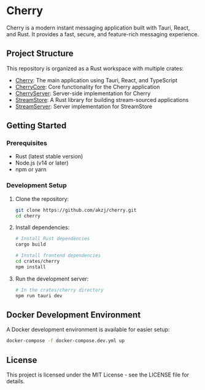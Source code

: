 # Cherry

Cherry is a modern instant messaging application built with Tauri, React, and Rust. It provides a fast, secure, and feature-rich messaging experience.

## Project Structure

This repository is organized as a Rust workspace with multiple crates:

- [Cherry](/workspace/cherry/crates/cherry): The main application using Tauri, React, and TypeScript
- [CherryCore](/workspace/cherry/crates/cherrycore): Core functionality for the Cherry application
- [CherryServer](/workspace/cherry/crates/cherryserver): Server-side implementation for Cherry
- [StreamStore](/workspace/cherry/crates/streamstore): A Rust library for building stream-sourced applications
- [StreamServer](/workspace/cherry/crates/streamserver): Server implementation for StreamStore

## Getting Started

### Prerequisites

- Rust (latest stable version)
- Node.js (v14 or later)
- npm or yarn

### Development Setup

1. Clone the repository:
   ```bash
   git clone https://github.com/akzj/cherry.git
   cd cherry
   ```

2. Install dependencies:
   ```bash
   # Install Rust dependencies
   cargo build
   
   # Install frontend dependencies
   cd crates/cherry
   npm install
   ```

3. Run the development server:
   ```bash
   # In the crates/cherry directory
   npm run tauri dev
   ```

## Docker Development Environment

A Docker development environment is available for easier setup:

```bash
docker-compose -f docker-compose.dev.yml up
```

## License

This project is licensed under the MIT License - see the LICENSE file for details.